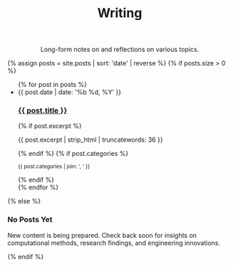 ﻿---
layout: default
title: Writing
permalink: /blog/
---

<section class="section">
  <p class="section-lead" style="text-align: center;">Long-form notes on and reflections on various topics.</p>
  {% assign posts = site.posts | sort: 'date' | reverse %}
  {% if posts.size > 0 %}
  <ul class="post-list">
    {% for post in posts %}
    <li>
      <article class="post-card">
        <time datetime="{{ post.date | date_to_xmlschema }}">{{ post.date | date: '%b %d, %Y' }}</time>
        <h3><a href="{{ post.url | relative_url }}">{{ post.title }}</a></h3>
        {% if post.excerpt %}
        <p>{{ post.excerpt | strip_html | truncatewords: 36 }}</p>
        {% endif %}
        {% if post.categories %}
        <p class="post-card-meta">
          <small>{{ post.categories | join: ', ' }}</small>
        </p>
        {% endif %}
      </article>
    </li>
    {% endfor %}
  </ul>
  {% else %}
  <div class="empty-state">
    <h3>No Posts Yet</h3>
    <p>New content is being prepared. Check back soon for insights on computational methods, research findings, and engineering innovations.</p>
  </div>
  {% endif %}
</section>

